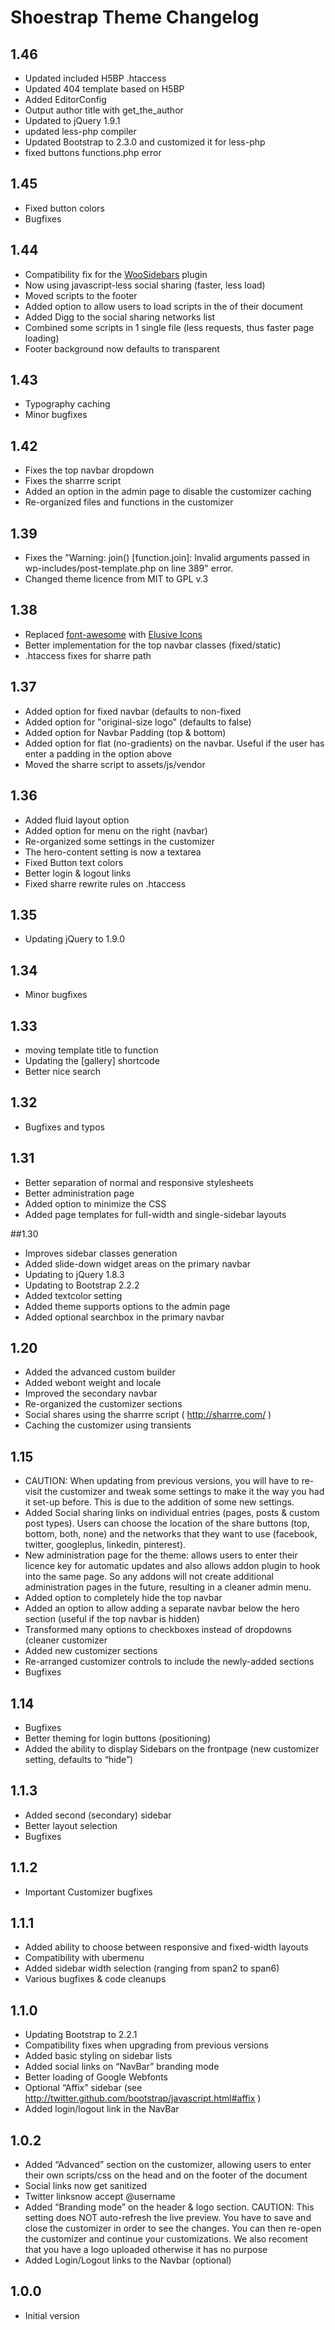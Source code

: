 # Shoestrap Theme Changelog

## 1.46
* Updated included H5BP .htaccess
* Updated 404 template based on H5BP
* Added EditorConfig
* Output author title with get_the_author
* Updated to jQuery 1.9.1
* updated less-php compiler
* Updated Bootstrap to 2.3.0 and customized it for less-php
* fixed buttons functions.php error

## 1.45
* Fixed button colors
* Bugfixes

## 1.44
* Compatibility fix for the [WooSidebars](http://www.woothemes.com/woosidebars/) plugin
* Now using javascript-less social sharing (faster, less load)
* Moved scripts to the footer
* Added option to allow users to load scripts in the <head> of their document
* Added Digg to the social sharing networks list
* Combined some scripts in 1 single file (less requests, thus faster page loading)
* Footer background now defaults to transparent

## 1.43
* Typography caching
* Minor bugfixes

## 1.42
* Fixes the top navbar dropdown
* Fixes the sharrre script
* Added an option in the admin page to disable the customizer caching
* Re-organized files and functions in the customizer

## 1.39
* Fixes the "Warning: join() [function.join]: Invalid arguments passed in wp-includes/post-template.php on line 389" error.
* Changed theme licence from MIT to GPL v.3

## 1.38
* Replaced [font-awesome](http://fortawesome.github.com/Font-Awesome/) with [Elusive Icons](http://aristeides.com/elusive-iconfont/)
* Better implementation for the top navbar classes (fixed/static)
* .htaccess fixes for sharre path

## 1.37
* Added option for fixed navbar (defaults to non-fixed
* Added option for "original-size logo" (defaults to false)
* Added option for Navbar Padding (top & bottom)
* Added option for flat (no-gradients) on the navbar. Useful if the user has enter a padding in the option above
* Moved the sharre script to assets/js/vendor

## 1.36
* Added fluid layout option
* Added option for menu on the right (navbar)
* Re-organized some settings in the customizer
* The hero-content setting is now a textarea
* Fixed Button text colors
* Better login & logout links
* Fixed sharre rewrite rules on .htaccess

## 1.35
* Updating jQuery to 1.9.0

## 1.34
* Minor bugfixes

## 1.33
* moving template title to function
* Updating the [gallery] shortcode
* Better nice search

## 1.32
* Bugfixes and typos

## 1.31

* Better separation of normal and responsive stylesheets
* Better administration page
* Added option to minimize the CSS
* Added page templates for full-width and single-sidebar layouts

##1.30
* Improves sidebar classes generation
* Added slide-down widget areas on the primary navbar
* Updating to jQuery 1.8.3
* Updating to Bootstrap 2.2.2
* Added textcolor setting
* Added theme supports options to the admin page
* Added optional searchbox in the primary navbar

## 1.20
* Added the advanced custom builder
* Added webont weight and locale
* Improved the secondary navbar
* Re-organized the customizer sections
* Social shares using the sharrre script ( http://sharrre.com/ )
* Caching the customizer using transients

## 1.15
* CAUTION: When updating from previous versions, you will have to re-visit the customizer and tweak some settings to make it the way you had it set-up before. This is due to the addition of some new settings.
* Added Social sharing links on individual entries (pages, posts & custom post types). Users can choose the location of the share buttons (top, bottom, both, none) and the networks that they want to use (facebook, twitter, googleplus, linkedin, pinterest).
* New administration page for the theme: allows users to enter their licence key for automatic updates and also allows addon plugin to hook into the same page. So any addons will not create additional administration pages in the future, resulting in a cleaner admin menu.
* Added option to completely hide the top navbar
* Added an option to allow adding a separate navbar below the hero section (useful if the top navbar is hidden)
* Transformed many options to checkboxes instead of dropdowns (cleaner customizer
* Added new customizer sections
* Re-arranged customizer controls to include the newly-added sections
* Bugfixes

## 1.14
* Bugfixes
* Better theming for login buttons (positioning)
* Added the ability to display Sidebars on the frontpage (new customizer setting, defaults to “hide”)

## 1.1.3
* Added second (secondary) sidebar
* Better layout selection
* Bugfixes

## 1.1.2
* Important Customizer bugfixes
 
## 1.1.1
* Added ability to choose between responsive and fixed-width layouts
* Compatibility with ubermenu
* Added sidebar width selection (ranging from span2 to span6)
* Various bugfixes & code cleanups

## 1.1.0
* Updating Bootstrap to 2.2.1
* Compatibility fixes when upgrading from previous versions
* Added basic styling on sidebar lists
* Added social links on “NavBar” branding mode
* Better loading of Google Webfonts
* Optional “Affix” sidebar (see http://twitter.github.com/bootstrap/javascript.html#affix )
* Added login/logout link in the NavBar

## 1.0.2
* Added “Advanced” section on the customizer, allowing users to enter their own scripts/css on the head and on the footer of the document
* Social links now get sanitized
* Twitter linksnow accept @username
* Added “Branding mode” on the header & logo section. CAUTION: This setting does NOT auto-refresh the live preview. You have to save and close the customizer in order to see the changes. You can then re-open the customizer and continue your customizations. We also recoment that you have a logo uploaded otherwise it has no purpose
* Added Login/Logout links to the Navbar (optional)

## 1.0.0
* Initial version